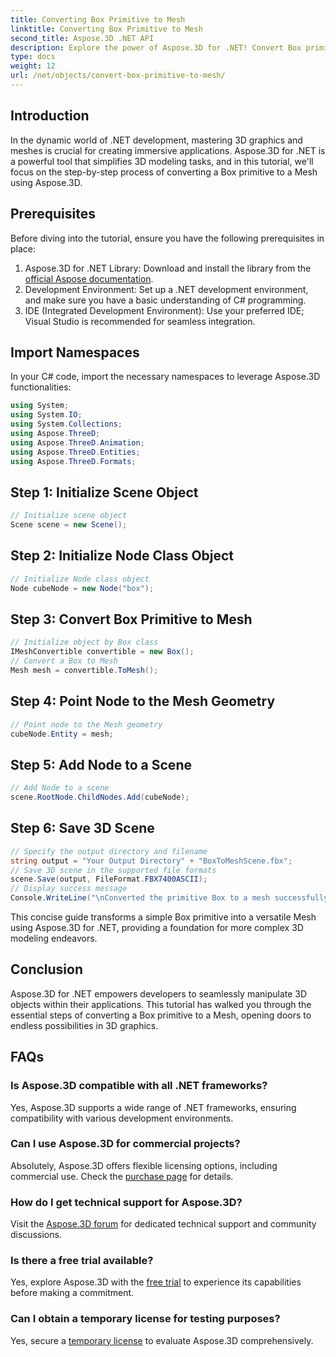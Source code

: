 ```yaml
---
title: Converting Box Primitive to Mesh
linktitle: Converting Box Primitive to Mesh
second_title: Aspose.3D .NET API
description: Explore the power of Aspose.3D for .NET! Convert Box primitives to versatile Mesh effortlessly. Elevate your 3D graphics game today.
type: docs
weight: 12
url: /net/objects/convert-box-primitive-to-mesh/
---
```

## Introduction
In the dynamic world of .NET development, mastering 3D graphics and meshes is crucial for creating immersive applications. Aspose.3D for .NET is a powerful tool that simplifies 3D modeling tasks, and in this tutorial, we'll focus on the step-by-step process of converting a Box primitive to a Mesh using Aspose.3D.
## Prerequisites
Before diving into the tutorial, ensure you have the following prerequisites in place:
1. Aspose.3D for .NET Library: Download and install the library from the [official Aspose documentation](https://reference.aspose.com/3d/net/).
2. Development Environment: Set up a .NET development environment, and make sure you have a basic understanding of C# programming.
3. IDE (Integrated Development Environment): Use your preferred IDE; Visual Studio is recommended for seamless integration.
## Import Namespaces
In your C# code, import the necessary namespaces to leverage Aspose.3D functionalities:
```csharp
using System;
using System.IO;
using System.Collections;
using Aspose.ThreeD;
using Aspose.ThreeD.Animation;
using Aspose.ThreeD.Entities;
using Aspose.ThreeD.Formats;
```
## Step 1: Initialize Scene Object
```csharp
// Initialize scene object
Scene scene = new Scene();
```
## Step 2: Initialize Node Class Object
```csharp
// Initialize Node class object
Node cubeNode = new Node("box");
```
## Step 3: Convert Box Primitive to Mesh
```csharp
// Initialize object by Box class
IMeshConvertible convertible = new Box();
// Convert a Box to Mesh
Mesh mesh = convertible.ToMesh();
```
## Step 4: Point Node to the Mesh Geometry
```csharp
// Point node to the Mesh geometry
cubeNode.Entity = mesh;
```
## Step 5: Add Node to a Scene
```csharp
// Add Node to a scene
scene.RootNode.ChildNodes.Add(cubeNode);
```
## Step 6: Save 3D Scene
```csharp
// Specify the output directory and filename
string output = "Your Output Directory" + "BoxToMeshScene.fbx";
// Save 3D scene in the supported file formats
scene.Save(output, FileFormat.FBX7400ASCII);
// Display success message
Console.WriteLine("\nConverted the primitive Box to a mesh successfully.\nFile saved at " + output);
```
This concise guide transforms a simple Box primitive into a versatile Mesh using Aspose.3D for .NET, providing a foundation for more complex 3D modeling endeavors.
## Conclusion
Aspose.3D for .NET empowers developers to seamlessly manipulate 3D objects within their applications. This tutorial has walked you through the essential steps of converting a Box primitive to a Mesh, opening doors to endless possibilities in 3D graphics.
## FAQs
### Is Aspose.3D compatible with all .NET frameworks?
Yes, Aspose.3D supports a wide range of .NET frameworks, ensuring compatibility with various development environments.
### Can I use Aspose.3D for commercial projects?
Absolutely, Aspose.3D offers flexible licensing options, including commercial use. Check the [purchase page](https://purchase.aspose.com/buy) for details.
### How do I get technical support for Aspose.3D?
Visit the [Aspose.3D forum](https://forum.aspose.com/c/3d/18) for dedicated technical support and community discussions.
### Is there a free trial available?
Yes, explore Aspose.3D with the [free trial](https://releases.aspose.com/) to experience its capabilities before making a commitment.
### Can I obtain a temporary license for testing purposes?
Yes, secure a [temporary license](https://purchase.aspose.com/temporary-license/) to evaluate Aspose.3D comprehensively.
